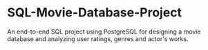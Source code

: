 # SQL-Movie-Database-Project
An end-to-end SQL project using PostgreSQL for designing a movie database and analyzing user ratings, genres and actor's works.
